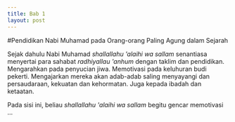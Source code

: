 ```yaml
---
title: Bab 1
layout: post
---
```


<!---
Halaman 4
-->

#Pendidikan Nabi Muhamad pada Orang-orang Paling Agung dalam Sejarah

Sejak dahulu Nabi Muhamad *shallallahu 'alaihi wa sallam* senantiasa menyertai para sahabat *radhiyallau 'anhum* dengan taklim dan pendidikan. Mengarahkan pada penyucian jiwa. Memotivasi pada keluhuran budi pekerti. Mengajarkan mereka akan adab-adab saling menyayangi dan persaudaraan, kekuatan dan kehormatan. Juga kepada ibadah dan ketaatan.

Pada sisi ini, beliau *shallallahu 'alaihi wa sallam* begitu gencar memotivasi ...
